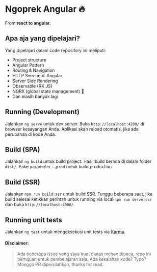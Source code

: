 # Ngoprek Angular 🔥
From **react to angular**. 

## Apa aja yang dipelajari?
Yang dipelajari dalam code repository ini meliputi:

- Project structure
- Angular Pattern
- Routing & Navigation
- HTTP Service di Angular
- Server Side Rendering
- Observable (RX JS)
- NGRX (global state management) 💪
- Dan masih banyak lagi

## Running (Development)
Jalankan `ng serve` untuk dev server. Buka `http://localhost:4200/` di browser kesayangan Anda. Aplikasi akan reload otomatis, jika ada perubahan di kode Anda.

## Build (SPA)

Jalankan `ng build` untuk build project. Hasil build berada di dalam folder `dist/`. Pake parameter `--prod` untuk build production.

## Build (SSR)

Jalankan `npm run build:ssr` untuk build SSR. Tunggu beberapa saat, jika build selesai ketikkan perintah untuk running via local `npm run serve:ssr` dan buka `http://localhost:4000/`.

## Running unit tests
Jalankan `ng test` untuk mengeksekusi unit tests via [Karma](https://karma-runner.github.io).

#### Disclaimer:
> Ada beberapa issue yang saya buat diatas mohon dibaca, repo ini bertujuan untuk pembelajaran saja. Ada kesalahan kode? Typo? Monggo PR dipersilahkan, thanks for read.